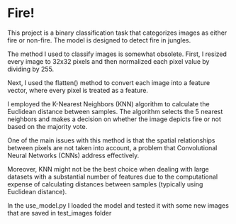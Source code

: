 # Fire!
This project is a binary classification task that categorizes images as either fire or non-fire. The model is designed to detect fire in jungles.

The method I used to classify images is somewhat obsolete. First, I resized every image to 32x32 pixels and then normalized each pixel value by dividing by 255.

Next, I used the flatten() method to convert each image into a feature vector, where every pixel is treated as a feature.

I employed the K-Nearest Neighbors (KNN) algorithm to calculate the Euclidean distance between samples. The algorithm selects the 5 nearest neighbors and makes a decision on whether the image depicts fire or not based on the majority vote.

One of the main issues with this method is that the spatial relationships between pixels are not taken into account, a problem that Convolutional Neural Networks (CNNs) address effectively.

Moreover, KNN might not be the best choice when dealing with large datasets with a substantial number of features due to the computational expense of calculating distances between samples (typically using Euclidean distance).  

In the use_model.py I loaded the model and tested it with some new images that are saved in test_images folder
